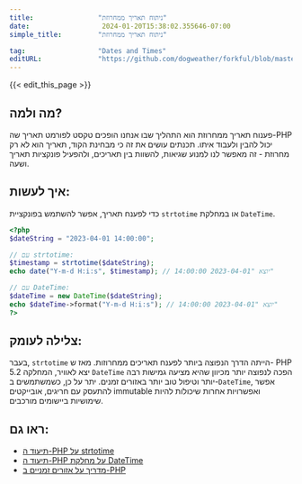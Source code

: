 ```yaml
---
title:                "ניתוח תאריך ממחרוזת"
date:                  2024-01-20T15:38:02.355646-07:00
simple_title:         "ניתוח תאריך ממחרוזת"

tag:                  "Dates and Times"
editURL:              "https://github.com/dogweather/forkful/blob/master/content/he/php/parsing-a-date-from-a-string.md"
---
```


{{< edit_this_page >}}

## מה ולמה?
פענוח תאריך ממחרוזת הוא התהליך שבו אנחנו הופכים טקסט לפורמט תאריך שה-PHP יכול להבין ולעבוד איתו. תכנתים עושים את זה כי מבחינת הקוד, תאריך הוא לא רק מחרוזת - זה מאפשר לנו למנוע שגיאות, להשוות בין תאריכים, ולהפעיל פונקציות תאריך ושעה.

## איך לעשות:
כדי לפענח תאריך, אפשר להשתמש בפונקציית `strtotime` או במחלקת `DateTime`.

```PHP
<?php
$dateString = "2023-04-01 14:00:00";

// עם strtotime:
$timestamp = strtotime($dateString);
echo date("Y-m-d H:i:s", $timestamp); // יוצא "2023-04-01 14:00:00"

// עם DateTime:
$dateTime = new DateTime($dateString);
echo $dateTime->format("Y-m-d H:i:s"); // יוצא "2023-04-01 14:00:00"
?>
```

## צלילה לעומק:
בעבר, `strtotime` הייתה הדרך הנפוצה ביותר לפענח תאריכים ממחרוזות. מאז ש- PHP 5.2 יצא לאוויר, המחלקה `DateTime` הפכה לנפוצה יותר מכיוון שהיא מציעה גמישות רבה יותר וטיפול טוב יותר באזורים זמנים. יתר על כן, כשמשתמשים ב-`DateTime`, אפשר להתעסק עם חריגים, אובייקטים immutable ואפשרויות אחרות שיכולות להיות שימושיות ביישומים מורכבים.

## ראו גם:
- [תיעוד ה-PHP על strtotime](https://www.php.net/manual/en/function.strtotime.php)
- [תיעוד ה-PHP על מחלקת DateTime](https://www.php.net/manual/en/class.datetime.php)
- [מדריך על אזורים זמניים ב-PHP](https://www.php.net/manual/en/timezones.php)
